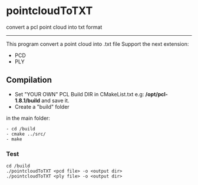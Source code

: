 # pointcloudToTXT
convert a pcl point cloud into txt format

----------------------
This program convert a point cloud into .txt file
Support the next extension:

* PCD 
* PLY 

## Compilation
* Set "YOUR OWN" PCL Build DIR in CMakeList.txt e.g: **/opt/pcl-1.8.1/build** and save it.
* Create a "build" folder

in the main folder:

	- cd /build  
	- cmake ../src/
    - make
       
        	 
### Test

	cd /build
	./pointcloudToTXT <pcd file> -o <output dir>
  	./pointcloudToTXT <ply file> -o <output dir>

  



